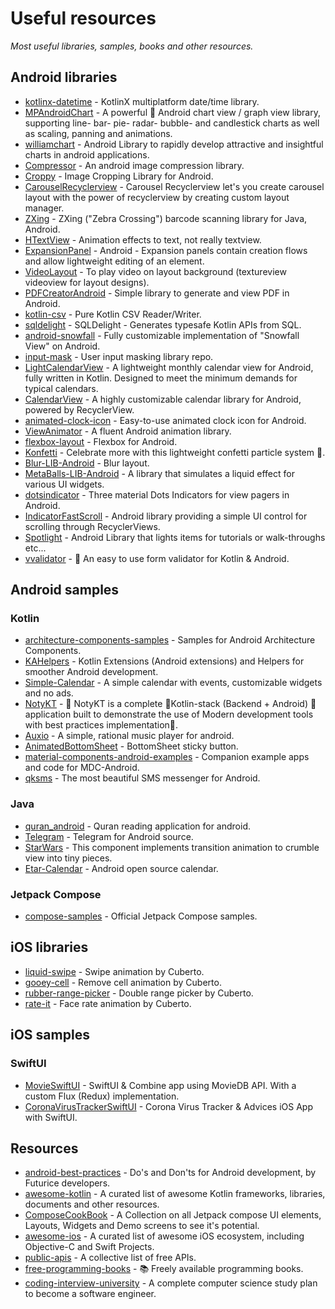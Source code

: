 # Useful resources
*Most useful libraries, samples, books and other resources.*

## Android libraries
* [kotlinx-datetime](https://github.com/Kotlin/kotlinx-datetime) - KotlinX multiplatform date/time library.
* [MPAndroidChart](https://github.com/PhilJay/MPAndroidChart) - A powerful 🚀 Android chart view / graph view library, supporting line- bar- pie- radar- bubble- and candlestick charts as well as scaling, panning and animations.
* [williamchart](https://github.com/diogobernardino/williamchart) - Android Library to rapidly develop attractive and insightful charts in android applications.
* [Compressor](https://github.com/zetbaitsu/Compressor) - An android image compression library.
* [Croppy](https://github.com/lyrebirdstudio/Croppy) - Image Cropping Library for Android.
* [CarouselRecyclerview](https://github.com/sparrow007/CarouselRecyclerview) - Carousel Recyclerview let's you create carousel layout with the power of recyclerview by creating custom layout manager.
* [ZXing](https://github.com/zxing/zxing) - ZXing ("Zebra Crossing") barcode scanning library for Java, Android.
* [HTextView](https://github.com/hanks-zyh/HTextView) - Animation effects to text, not really textview.
* [ExpansionPanel](https://github.com/florent37/ExpansionPanel) - Android - Expansion panels contain creation flows and allow lightweight editing of an element.
* [VideoLayout](https://github.com/AsynctaskCoffee/VideoLayout) - To play video on layout background (textureview videoview for layout designs).
* [PDFCreatorAndroid](https://github.com/tejpratap46/PDFCreatorAndroid) - Simple library to generate and view PDF in Android.
* [kotlin-csv](https://github.com/doyaaaaaken/kotlin-csv) - Pure Kotlin CSV Reader/Writer.
* [sqldelight](https://github.com/cashapp/sqldelight) - SQLDelight - Generates typesafe Kotlin APIs from SQL.
* [android-snowfall](https://github.com/JetradarMobile/android-snowfall) - Fully customizable implementation of "Snowfall View" on Android.
* [input-mask](https://github.com/RedMadRobot/input-mask-android) - User input masking library repo.
* [LightCalendarView](https://github.com/recruit-mp/LightCalendarView) - A lightweight monthly calendar view for Android, fully written in Kotlin. Designed to meet the minimum demands for typical calendars.
* [CalendarView](vhttps://github.com/kizitonwose/CalendarView) - A highly customizable calendar library for Android, powered by RecyclerView.
* [animated-clock-icon](https://github.com/alxrm/animated-clock-icon) - Easy-to-use animated clock icon for Android.
* [ViewAnimator](https://github.com/florent37/ViewAnimator) - A fluent Android animation library.
* [flexbox-layout](https://github.com/google/flexbox-layout) - Flexbox for Android.
* [Konfetti](https://github.com/DanielMartinus/Konfetti) - Celebrate more with this lightweight confetti particle system 🎊.
* [Blur-LIB-Android](https://github.com/danielzeller/Blur-LIB-Android) - Blur layout.
* [MetaBalls-LIB-Android](https://github.com/danielzeller/MetaBalls-LIB-Android) - A library that simulates a liquid effect for various UI widgets.
* [dotsindicator](https://github.com/tommybuonomo/dotsindicator) - Three material Dots Indicators for view pagers in Android.
* [IndicatorFastScroll](https://github.com/reddit/IndicatorFastScroll) - Android library providing a simple UI control for scrolling through RecyclerViews.
* [Spotlight](https://github.com/TakuSemba/Spotlight) - Android Library that lights items for tutorials or walk-throughs etc...
* [vvalidator](https://github.com/afollestad/vvalidator) - 🤖 An easy to use form validator for Kotlin & Android.
 
## Android samples

### Kotlin
* [architecture-components-samples](https://github.com/android/architecture-components-samples) - Samples for Android Architecture Components.
* [KAHelpers](https://github.com/FunkyMuse/KAHelpers) - Kotlin Extensions (Android extensions) and Helpers for smoother Android development.
* [Simple-Calendar](https://github.com/SimpleMobileTools/Simple-Calendar) - A simple calendar with events, customizable widgets and no ads.
* [NotyKT](https://github.com/PatilShreyas/NotyKT) - 📒 NotyKT is a complete 💎Kotlin-stack (Backend + Android) 📱 application built to demonstrate the use of Modern development tools with best practices implementation🦸.
* [Auxio](https://github.com/OxygenCobalt/Auxio) - A simple, rational music player for android.
* [AnimatedBottomSheet](https://github.com/goldenluk/AnimatedBottomSheet) - BottomSheet sticky button.
* [material-components-android-examples](https://github.com/material-components/material-components-android-examples) - Companion example apps and code for MDC-Android.
* [qksms](https://github.com/moezbhatti/qksms) - The most beautiful SMS messenger for Android.

### Java
* [quran_android](https://github.com/quran/quran_android) - Quran reading application for android.
* [Telegram](https://github.com/DrKLO/Telegram) - Telegram for Android source.
* [StarWars](https://github.com/Yalantis/StarWars.Android) - This component implements transition animation to crumble view into tiny pieces.
* [Etar-Calendar](https://github.com/Etar-Group/Etar-Calendar) - Android open source calendar.

### Jetpack Compose
* [compose-samples](https://github.com/android/compose-samples) - Official Jetpack Compose samples.

## iOS libraries
* [liquid-swipe](https://github.com/Cuberto/liquid-swipe) - Swipe animation by Cuberto.
* [gooey-cell](https://github.com/Cuberto/gooey-cell) - Remove cell animation by Cuberto.
* [rubber-range-picker](https://github.com/Cuberto/rubber-range-picker) - Double range picker by Cuberto.
* [rate-it](https://github.com/Cuberto/rate-it) - Face rate animation by Cuberto.

## iOS samples

### SwiftUI
* [MovieSwiftUI](https://github.com/Dimillian/MovieSwiftUI) - SwiftUI & Combine app using MovieDB API. With a custom Flux (Redux) implementation.
* [CoronaVirusTrackerSwiftUI](https://github.com/alfianlosari/CoronaVirusTrackerSwiftUI) - Corona Virus Tracker & Advices iOS App with SwiftUI.

## Resources
* [android-best-practices](https://github.com/futurice/android-best-practices) - Do's and Don'ts for Android development, by Futurice developers.
* [awesome-kotlin](https://github.com/mcxiaoke/awesome-kotlin) - A curated list of awesome Kotlin frameworks, libraries, documents and other resources.
* [ComposeCookBook](https://github.com/Gurupreet/ComposeCookBook) - A Collection on all Jetpack compose UI elements, Layouts, Widgets and Demo screens to see it's potential.
* [awesome-ios](https://github.com/vsouza/awesome-ios) - A curated list of awesome iOS ecosystem, including Objective-C and Swift Projects.
* [public-apis](https://github.com/public-apis/public-apis) - A collective list of free APIs.
* [free-programming-books](https://github.com/EbookFoundation/free-programming-books) - 📚 Freely available programming books.
* [coding-interview-university](https://github.com/jwasham/coding-interview-university) - A complete computer science study plan to become a software engineer.

